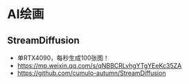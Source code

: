 # AI绘画

## StreamDiffusion
- 单RTX4090，每秒生成100张图！
- https://mp.weixin.qq.com/s/qNBBCRLvhgYTgYEeKc35ZA
- https://github.com/cumulo-autumn/StreamDiffusion
